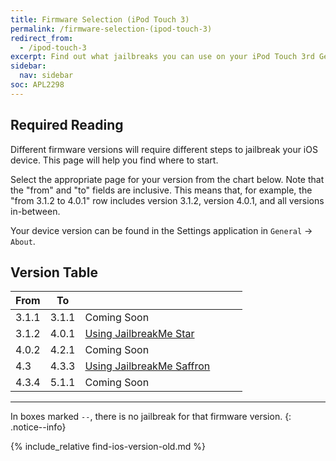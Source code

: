 ```yaml
---
title: Firmware Selection (iPod Touch 3)
permalink: /firmware-selection-(ipod-touch-3)
redirect_from:
  - /ipod-touch-3
excerpt: Find out what jailbreaks you can use on your iPod Touch 3rd Generation
sidebar:
  nav: sidebar
soc: APL2298
---
```


## Required Reading

Different firmware versions will require different steps to jailbreak your iOS device. This page will help you find where to start.

Select the appropriate page for your version from the chart below. Note that the "from" and "to" fields are inclusive. This means that, for example, the "from 3.1.2 to 4.0.1" row includes version 3.1.2, version 4.0.1, and all versions in-between.

Your device version can be found in the Settings application in `General` -> `About`.

## Version Table

<table class="version_table">
  <colgroup>
    <col span="1" style="width: 15%;">
    <col span="1" style="width: 15%;">
    <col span="1" style="width: 70%;">
  </colgroup>
  <thead>
    <tr>
      <th>From</th>
      <th>To</th>
      <th></th>
    </tr>
  </thead>
  <tbody>
    <tr>
      <td>3.1.1</td>
      <td>3.1.1</td>
      <td>Coming Soon</td>
    </tr>
    <tr>
      <td>3.1.2</td>
      <td>4.0.1</td>
      <td><a href="using-jailbreakme-star">Using JailbreakMe Star</a></td>
    </tr>
    <tr>
      <td>4.0.2</td>
      <td>4.2.1</td>
      <td>Coming Soon</td>
    </tr>
    <tr>
      <td>4.3</td>
      <td>4.3.3</td>
      <td><a href="using-jailbreakme-saffron">Using JailbreakMe Saffron</a></td>
    </tr>
    <tr>
      <td>4.3.4</td>
      <td>5.1.1</td>
      <td>Coming Soon</td>
    </tr>
  </tbody>
</table>

---

In boxes marked `--`, there is no jailbreak for that firmware version.
{: .notice--info}

{% include_relative find-ios-version-old.md %}
